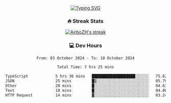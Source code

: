 
<div align="center">
  <a href="https://git.io/typing-svg"><img src="https://readme-typing-svg.demolab.com?font=Fira+Code&size=30&pause=1000&color=33F7F5&center=true&vCenter=true&width=435&lines=Hi+there+%F0%9F%91%8B+I+am+AirboZH+;Welcome+to+my+Github" alt="Typing SVG" /></a>

<h3>🔥 Streak Stats</h3>

<!-- GitHub Readme Streak Stats - https://github.com/DenverCoder1/github-readme-streak-stats -->
<p>
  <a href="https://github.com/DenverCoder1/github-readme-streak-stats">
    <img title="🔥 Get streak stats for your profile at git.io/streak-stats" alt="AirboZH's streak" src="https://streak-stats.demolab.com/?user=AirboZH&theme=monokai-metallian&hide_border=true"/>
  </a>
</p>

<h3>💻 Dev Hours</h3>
<!--START_SECTION:waka-->

```txt
From: 03 October 2024 - To: 10 October 2024

Total Time: 7 hrs 25 mins

TypeScript            5 hrs 36 mins   ███████████████████░░░░░░   75.62 %
JSON                  25 mins         █▒░░░░░░░░░░░░░░░░░░░░░░░   05.79 %
Other                 20 mins         █░░░░░░░░░░░░░░░░░░░░░░░░   04.63 %
Text                  18 mins         █░░░░░░░░░░░░░░░░░░░░░░░░   04.06 %
HTTP Request          14 mins         ▓░░░░░░░░░░░░░░░░░░░░░░░░   03.24 %
```

<!--END_SECTION:waka-->
</div>  
